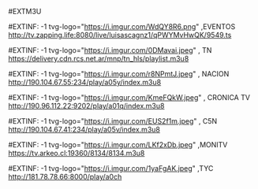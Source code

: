 #EXTM3U

#EXTINF: -1 tvg-logo="https://i.imgur.com/WdQY8R6.png" ,EVENTOS
http://tv.zapping.life:8080/live/luisascagnz1/qPWYMvHwQK/9549.ts

#EXTINF: -1 tvg-logo="https://i.imgur.com/0DMavai.jpeg" , TN 
https://delivery.cdn.rcs.net.ar/mnp/tn_hls/playlist.m3u8

#EXTINF: -1 tvg-logo="https://i.imgur.com/r8NPmtJ.jpeg" , NACION 
http://190.104.67.55:234/play/a05y/index.m3u8

#EXTINF: -1 tvg-logo="https://i.imgur.com/KmeFQkW.jpeg" , CRONICA TV
http://190.96.112.22:9202/play/a01q/index.m3u8

#EXTINF: -1 tvg-logo="https://i.imgur.com/EUS2f1m.jpeg" , C5N
http://190.104.67.41:234/play/a05v/index.m3u8


#EXTINF: -1 tvg-logo="https://i.imgur.com/LKf2xDb.jpeg" ,MONITV
https://tv.arkeo.cl:19360/8134/8134.m3u8

#EXTINF: -1 tvg-logo="https://i.imgur.com/1yaFgAK.jpeg" ,TYC
http://181.78.78.66:8000/play/a0ch


